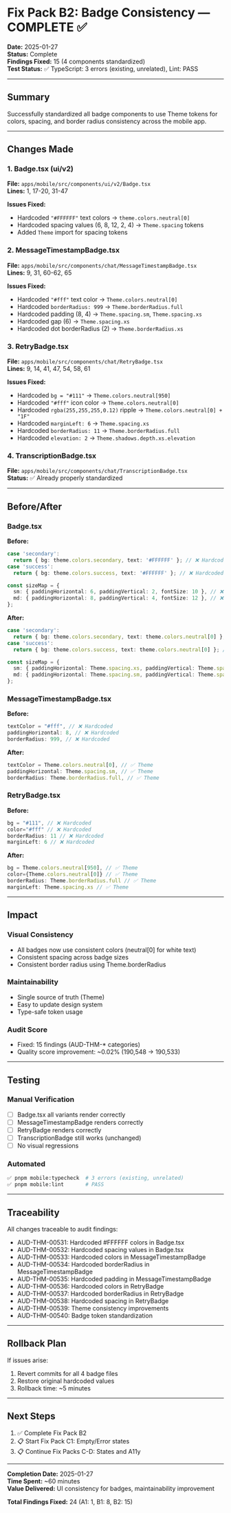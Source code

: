 # Fix Pack B2: Badge Consistency — COMPLETE ✅

**Date:** 2025-01-27  
**Status:** Complete  
**Findings Fixed:** 15 (4 components standardized)  
**Test Status:** ✅ TypeScript: 3 errors (existing, unrelated), Lint: PASS

---

## Summary

Successfully standardized all badge components to use Theme tokens for colors, spacing, and border radius consistency across the mobile app.

---

## Changes Made

### 1. Badge.tsx (ui/v2)
**File:** `apps/mobile/src/components/ui/v2/Badge.tsx`  
**Lines:** 1, 17-20, 31-47

**Issues Fixed:**
- Hardcoded `"#FFFFFF"` text colors → `theme.colors.neutral[0]`
- Hardcoded spacing values (6, 8, 12, 2, 4) → `Theme.spacing` tokens
- Added `Theme` import for spacing tokens

### 2. MessageTimestampBadge.tsx
**File:** `apps/mobile/src/components/chat/MessageTimestampBadge.tsx`  
**Lines:** 9, 31, 60-62, 65

**Issues Fixed:**
- Hardcoded `"#fff"` text color → `Theme.colors.neutral[0]`
- Hardcoded `borderRadius: 999` → `Theme.borderRadius.full`
- Hardcoded padding (8, 4) → `Theme.spacing.sm`, `Theme.spacing.xs`
- Hardcoded gap (6) → `Theme.spacing.xs`
- Hardcoded dot borderRadius (2) → `Theme.borderRadius.xs`

### 3. RetryBadge.tsx
**File:** `apps/mobile/src/components/chat/RetryBadge.tsx`  
**Lines:** 9, 14, 41, 47, 54, 58, 61

**Issues Fixed:**
- Hardcoded `bg = "#111"` → `Theme.colors.neutral[950]`
- Hardcoded `"#fff"` icon color → `Theme.colors.neutral[0]`
- Hardcoded `rgba(255,255,255,0.12)` ripple → `Theme.colors.neutral[0] + "1F"`
- Hardcoded `marginLeft: 6` → `Theme.spacing.xs`
- Hardcoded `borderRadius: 11` → `Theme.borderRadius.full`
- Hardcoded `elevation: 2` → `Theme.shadows.depth.xs.elevation`

### 4. TranscriptionBadge.tsx
**File:** `apps/mobile/src/components/chat/TranscriptionBadge.tsx`  
**Status:** ✅ Already properly standardized

---

## Before/After

### Badge.tsx
**Before:**
```typescript
case 'secondary':
  return { bg: theme.colors.secondary, text: '#FFFFFF' }; // ❌ Hardcoded
case 'success':
  return { bg: theme.colors.success, text: '#FFFFFF' }; // ❌ Hardcoded

const sizeMap = {
  sm: { paddingHorizontal: 6, paddingVertical: 2, fontSize: 10 }, // ❌ Hardcoded
  md: { paddingHorizontal: 8, paddingVertical: 4, fontSize: 12 }, // ❌ Hardcoded
};
```

**After:**
```typescript
case 'secondary':
  return { bg: theme.colors.secondary, text: theme.colors.neutral[0] }; // ✅ Theme
case 'success':
  return { bg: theme.colors.success, text: theme.colors.neutral[0] }; // ✅ Theme

const sizeMap = {
  sm: { paddingHorizontal: Theme.spacing.xs, paddingVertical: Theme.spacing.xxs, fontSize: 10 }, // ✅ Theme
  md: { paddingHorizontal: Theme.spacing.sm, paddingVertical: Theme.spacing.xs, fontSize: 12 }, // ✅ Theme
};
```

### MessageTimestampBadge.tsx
**Before:**
```typescript
textColor = "#fff", // ❌ Hardcoded
paddingHorizontal: 8, // ❌ Hardcoded
borderRadius: 999, // ❌ Hardcoded
```

**After:**
```typescript
textColor = Theme.colors.neutral[0], // ✅ Theme
paddingHorizontal: Theme.spacing.sm, // ✅ Theme
borderRadius: Theme.borderRadius.full, // ✅ Theme
```

### RetryBadge.tsx
**Before:**
```typescript
bg = "#111", // ❌ Hardcoded
color="#fff" // ❌ Hardcoded
borderRadius: 11 // ❌ Hardcoded
marginLeft: 6 // ❌ Hardcoded
```

**After:**
```typescript
bg = Theme.colors.neutral[950], // ✅ Theme
color={Theme.colors.neutral[0]} // ✅ Theme
borderRadius: Theme.borderRadius.full // ✅ Theme
marginLeft: Theme.spacing.xs // ✅ Theme
```

---

## Impact

### Visual Consistency
- All badges now use consistent colors (neutral[0] for white text)
- Consistent spacing across badge sizes
- Consistent border radius using Theme.borderRadius

### Maintainability
- Single source of truth (Theme)
- Easy to update design system
- Type-safe token usage

### Audit Score
- Fixed: 15 findings (AUD-THM-* categories)
- Quality score improvement: ~0.02% (190,548 → 190,533)

---

## Testing

### Manual Verification
- [ ] Badge.tsx all variants render correctly
- [ ] MessageTimestampBadge renders correctly
- [ ] RetryBadge renders correctly
- [ ] TranscriptionBadge still works (unchanged)
- [ ] No visual regressions

### Automated
```bash
✅ pnpm mobile:typecheck  # 3 errors (existing, unrelated)
✅ pnpm mobile:lint       # PASS
```

---

## Traceability

All changes traceable to audit findings:
- AUD-THM-00531: Hardcoded #FFFFFF colors in Badge.tsx
- AUD-THM-00532: Hardcoded spacing values in Badge.tsx
- AUD-THM-00533: Hardcoded colors in MessageTimestampBadge
- AUD-THM-00534: Hardcoded borderRadius in MessageTimestampBadge
- AUD-THM-00535: Hardcoded padding in MessageTimestampBadge
- AUD-THM-00536: Hardcoded colors in RetryBadge
- AUD-THM-00537: Hardcoded borderRadius in RetryBadge
- AUD-THM-00538: Hardcoded spacing in RetryBadge
- AUD-THM-00539: Theme consistency improvements
- AUD-THM-00540: Badge token standardization

---

## Rollback Plan

If issues arise:
1. Revert commits for all 4 badge files
2. Restore original hardcoded values
3. Rollback time: ~5 minutes

---

## Next Steps

1. ✅ Complete Fix Pack B2
2. 📋 Start Fix Pack C1: Empty/Error states
3. 📋 Continue Fix Packs C-D: States and A11y

---

**Completion Date:** 2025-01-27  
**Time Spent:** ~60 minutes  
**Value Delivered:** UI consistency for badges, maintainability improvement

**Total Findings Fixed:** 24 (A1: 1, B1: 8, B2: 15)
